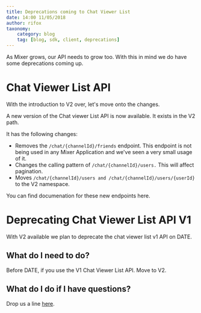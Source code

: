 ```yaml
---
title: Deprecations coming to Chat Viewer List
date: 14:00 11/05/2018
author: rifox
taxonomy:
    category: blog
    tag: [blog, sdk, client, deprecations]
---
```


As Mixer grows, our API needs to grow too. With this in mind we do have some deprecations coming up.

# Chat Viewer List API

With the introduction to V2 over, let's move onto the changes.

A new version of the Chat viewer List API is now available. It exists in the V2 path.

It has the following changes:
- Removes the `/chat/{channelId}/friends` endpoint. This endpoint is not being used in any Mixer Application and we've seen a very small usage of it.
- Changes the calling pattern of `/chat/{channelId}/users.` This will affect pagination.
- Moves `/chat/{channelId}/users and /chat/{channelId}/users/{userId}` to the V2 namespace.

You can find documenation for these new endpoints here.


# Deprecating Chat Viewer List API V1

With V2 available we plan to deprecate the chat viewer list v1 API on DATE.

## What do I need to do?

Before DATE, if you use the V1 Chat Viewer List API. Move to V2.

## What do I do if I have questions?

Drop us a line [here](mailto:mixerdevinfo@microsoft.com).






